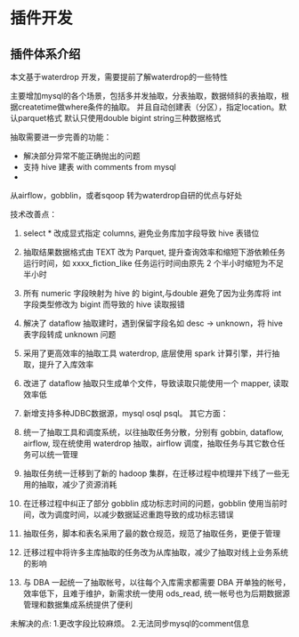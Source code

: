 # 插件开发


## 插件体系介绍

本文基于waterdrop 开发，需要提前了解waterdrop的一些特性

主要增加mysql的各个场景，包括多并发抽取，分表抽取，数据倾斜的表抽取，根据createtime做where条件的抽取。
并且自动创建表（分区），指定location。默认parquet格式
默认只使用double bigint string三种数据格式

抽取需要进一步完善的功能：

- 解决部分异常不能正确抛出的问题
- 支持 hive 建表 with comments from mysql
- 

从airflow，gobblin，或者sqoop 转为waterdrop自研的优点与好处

技术改善点：

1. select * 改成显式指定 columns, 避免业务库加字段导致 hive 表错位
2. 抽取结果数据格式由 TEXT 改为 Parquet, 提升查询效率和缩短下游依赖任务运行时间，如 xxxx_fiction_like 任务运行时间由原先 2 个半小时缩短为不足半小时
3. 所有 numeric 字段映射为 hive 的 bigint,与double 避免了因为业务库将 int 字段类型修改为 bigint 而导致的 hive 读取报错
4. 解决了 dataflow 抽取建时，遇到保留字段名如 desc -> unknown，将 hive 表字段转成 unknown 问题
5. 采用了更高效率的抽取工具 waterdrop, 底层使用 spark 计算引擎，并行抽取，提升了入库效率
6. 改进了 dataflow 抽取只生成单个文件，导致读取只能使用一个 mapper, 读取效率低
7. 新增支持多种JDBC数据源，mysql osql psql。
其它方面：

1. 统一了抽取工具和调度系统，以往抽取任务分散，分别有 gobbin, dataflow, airflow, 现在统使用 waterdrop 抽取，airflow 调度，抽取任务与其它数仓任务可以统一管理
2. 抽取任务统一迁移到了新的 hadoop 集群，在迁移过程中梳理并下线了一些无用的抽取，减少了资源消耗
3. 在迁移过程中纠正了部分 gobblin 成功标志时间的问题，gobblin 使用当前时间，改为调度时间，以减少数据延迟重跑导致的成功标志错误
4. 抽取任务，脚本和表名采用了最的数仓规范，规范了抽取任务，更便于管理
5. 迁移过程中将许多主库抽取的任务改为从库抽取，减少了抽取对线上业务系统的影响
6. 与 DBA 一起统一了抽取帐号，以往每个入库需求都需要 DBA 开单独的帐号，效率低下，且难于维护，新需求统一使用 ods_read, 统一帐号也为后期数据源管理和数据集成系统提供了便利

未解决的点:
1.更改字段比较麻烦。
2.无法同步mysql的comment信息
